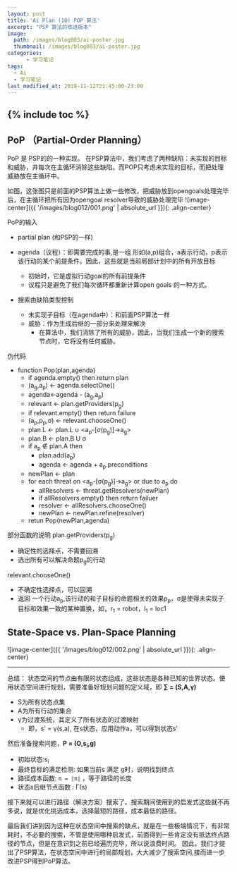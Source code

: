 ```yaml
---
layout: post
title: 'Ai Plan (10) POP 算法'
excerpt: "PSP 算法的改进版本"
image:
  path: /images/blog003/ai-poster.jpg
  thumbnail: /images/blog003/ai-poster.jpg
categories:
      - 学习笔记
tags:
  - Ai
  - 学习笔记
last_modified_at: 2019-11-12T21:45:00-23:00
---
```

{% include toc %}
---

## PoP （Partial-Order Planning）
PoP 是 PSP的的一种实现。
在PSP算法中，我们考虑了两种缺陷：未实现的目标和威胁，并每次在主循环消除这些缺陷。而POP只考虑未实现的目标，而把处理威胁放在主循环中。

如图，这张图只是前面的PSP算法上做一些修改，把威胁放到opengoals处理完毕后，在主循环把所有因为opengoal resolver导致的威胁处理完毕
![image-center]({{ '/images/blog012/001.png' | absolute_url }}){: .align-center}

PoP的输入
- partial plan (和PSP的一样)
- agenda（议程）：即需要完成的事,是一组 形如(a,p)组合，a表示行动，p表示该行动的某个前提条件。因此，这些就是当前局部计划中的所有开放目标
  - 初始时，它是虚拟行动goal的所有前提条件
  - 议程只是避免了我们每次循环都重新计算open goals 的一种方式。

- 搜索由缺陷类型控制
  - 未实现子目标（在agenda中）：和前面PSP算法一样
  - 威胁：作为生成后继的一部分来处理来解决
    - 在算法中，我们消除了所有的威胁，因此，当我们生成一个新的搜索节点时，它将没有任何威胁。


伪代码

- function Pop(plan,agenda)
  - if agenda.empty() then return plan
  - (a<sub>g</sub>,a<sub>p</sub>) ← agenda.selectOne()
  - agenda←agenda - (a<sub>g</sub>,a<sub>p</sub>)
  - relevant ← plan.getProviders(p<sub>g</sub>)
  - if relevant.empty() then return failure
  - (a<sub>p</sub>,p<sub>p</sub>,σ) ← relevant.chooseOne()
  - plan.L ← plan.L ∪ <a<sub>p</sub>-[σ(p<sub>g</sub>)]→a<sub>g</sub>>
  - plan.B ← plan.B U σ
  - if a<sub>p</sub> ∉ plan.A then
    - plan.add(a<sub>p</sub>)
    - agenda ← agenda + a<sub>p</sub>.preconditions
  - newPlan ← plan
  - for each threat on <a<sub>p</sub>-[σ(p<sub>g</sub>)]→a<sub>g</sub>> or due to a<sub>p</sub> do
    - allResolvers ← threat.getResolvers(newPlan)
    - if allResolvers.empty() then return failuer
    - resolver ← allResolvers.chooseOne()
    - newPlan ← newPlan.refine(resolver)
  - retun Pop(newPlan,agenda)

部分函数的说明
plan.getProviders(p<sub>g</sub>)
  - 确定性的选择点，不需要回溯
  - 选出所有可以解决命题p<sub>g</sub>的行动  

relevant.chooseOne()
  - 不确定性选择点，可以回溯
  - 返回 一个行动a<sub>p</sub>,该行动的和子目标的命题相关的效果p<sub>p</sub>，σ是使得未实现子目标和效果一致的某种置换，如，r<sub>1</sub> = robot，l<sub>1</sub> = loc1

## State-Space vs. Plan-Space Planning
  ![image-center]({{ '/images/blog012/002.png' | absolute_url }}){: .align-center}

---
总结：
状态空间的节点由有限的状态组成，这些状态是各种已知的世界状态。使用状态空间进行规划，需要准备好规划问题的定义域，即 **∑ = (S,A,γ)**
- S为所有状态点集
- A为所有行动的集合
- γ为过渡系统，其定义了所有状态的过渡映射
  - 即，s' = γ(s,a), 在s状态，应用动作a，可以得到状态s'

然后准备搜索问题，**P = (O,s<sub>i</sub>,g)**
- 初始状态:s<sub>i</sub>
- 最终目标的满足检测: 如果当前s 满足 g时，说明找到终点
- 路径成本函数: `π = |π|` ，等于路径的长度
- 状态s后继节点函数 :  Γ(s)  

接下来就可以进行路径（解决方案）搜索了。搜索期间使用到的启发式这些就不再多说，就是优化挑选成本，选择最短的路径，成本最低的路径。

最后我们讲到因为这种在状态空间中搜索的缺点，就是在一些极端情况下，有非常耗时，不必要的搜索，不管是使用哪种启发式，前面得到一些肯定没有抵达终点路径的节点，但是在意识到之前已经遍历完毕，所以说浪费时间。
因此，我们才提出了PSP算法，在状态空间中进行的局部规划，大大减少了搜索空间,接而进一步改进PSP得到PoP算法。
